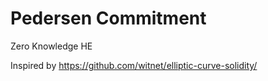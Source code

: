 # Pedersen Commitment
Zero Knowledge HE

Inspired by https://github.com/witnet/elliptic-curve-solidity/
